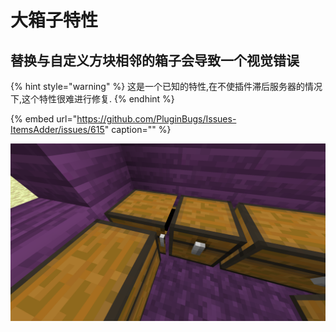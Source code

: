 # 大箱子特性

## 替换与自定义方块相邻的箱子会导致一个视觉错误

{% hint style="warning" %}
这是一个已知的特性,在不使插件滞后服务器的情况下,这个特性很难进行修复.
{% endhint %}

{% embed url="https://github.com/PluginBugs/Issues-ItemsAdder/issues/615" caption="" %}

![](../../.gitbook/assets/immagine%20%2840%29.png)

